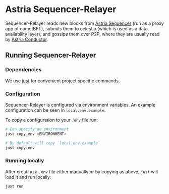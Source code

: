 # Astria Sequencer-Relayer

Sequencer-Relayer reads new blocks from [Astria Sequencer](../astria-sequencer)
(run as a proxy app of cometBFT), submits them to celestia (which is used as a
data availability layer), and gossips them over P2P, where they are usually read
by [Astria Conductor](../astria-conductor).

## Running Sequencer-Relayer

### Dependencies

We use [just](https://just.systems/man/en/chapter_4.html) for convenient project
specific commands.

### Configuration

Sequencer-Relayer is configured via environment variables. An example
configuration can be seen in `local.env.example`.

To copy a configuration to your `.env` file run:

```bash
# Can specify an environment
just copy-env <ENVIRONMENT>

# By default will copy `local.env.example`
just copy-env
```

### Running locally

After creating a `.env` file either manually or by copying as above, `just` will
load it and run locally:

```bash
just run
```
